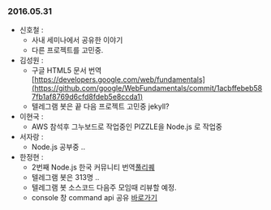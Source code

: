 ### 2016.05.31

* 신호철 :
	* 사내 세미나에서 공유한 이야기
	* 다른 프로젝트를 고민중.
* 김성원 :
	* 구글 HTML5 문서 번역 [https://developers.google.com/web/fundamentals](https://github.com/google/WebFundamentals/commit/1acbffebeb587fb1af8769d6cfd8fdeb5e8ccda1)
	*  텔레그램 봇은 끝 다음 프로젝트 고민중 jekyll?
* 이현국 :
	* AWS 참석후 그누보드로 작업중인 PIZZLE을 Node.js 로 작업중
* 서자랑 :
	* Node.js 공부중 ..
* 한정현 :
	* 2번째 Node.js 한국 커뮤니티 번역[풀리퀘](https://github.com/nodejs/nodejs-ko/pull/353)
	* 텔레그램 봇은 313명 ..
	* 텔레그램 봇 소스코드 다음주 모임때 리뷰할 예정.
	* console 창 command api 공유 [바로가기](https://developers.google.com/web/tools/chrome-devtools/debug/command-line/command-line-reference?hl=en)
